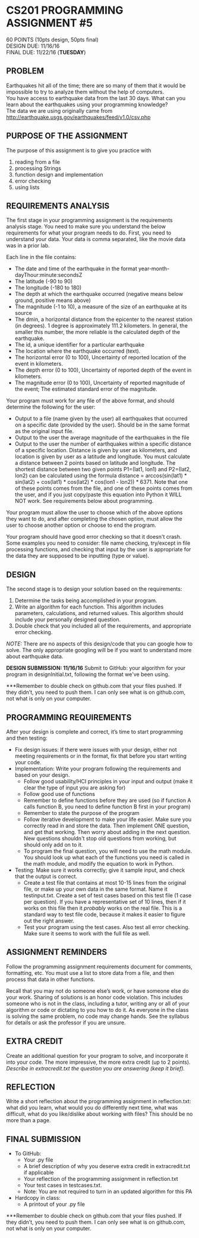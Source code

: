 # CS201 PROGRAMMING ASSIGNMENT #5  
60  POINTS   (10pts design, 50pts final)  
DESIGN DUE: 11/16/16  
FINAL DUE: 11/22/16 (**TUESDAY**)

## PROBLEM 
Earthquakes hit all of the time; there are so many of them that it would be impossible to try to analyze them without the help of computers.  
You have access to earthquake data from the last 30 days.  What can you learn about the earthquakes using your programming knowledge?  
The data we are using originally came from http://earthquake.usgs.gov/earthquakes/feed/v1.0/csv.php

## PURPOSE OF THE ASSIGNMENT
The purpose of this assignment is to give you practice with

1. reading from a file
2. processing Strings
3. function design and implementation
4. error checking
5. using lists

## REQUIREMENTS ANALYSIS
The first stage in your programming assignment is the requirements analysis stage.  You need to make sure you understand the below requirements for what your program needs to do. 
First, you need to understand your data. Your data is comma separated, like the movie data was in a prior lab.

Each line in the file contains:
* The date and time of the earthquake in the format year-month-dayThour:minute:secondsZ
* The latitude (-90 to 90)
* The longitude (-180 to 180)
* The depth at which the earthquake occurred (negative means below ground, positive means above)
* The magnitude (-1 to 10), a measure of the size of an earthquake at its source
* The dmin, a horizontal distance from the epicenter to the nearest station (in degrees). 1 degree is approximately 111.2 kilometers. In general, the smaller this number, the more reliable is the calculated depth of the earthquake.
* The id, a unique identifier for a particular earthquake
* The location where the earthquake occurred (text).
* The horizontal error (0 to 100), Uncertainty of reported location of the event in kilometers.
* The depth error (0 to 100), Uncertainty of reported depth of the event in kilometers.
* The magnitude error (0 to 100), Uncertainty of reported magnitude of the event; The estimated standard error of the magnitude.

Your program must work for any file of the above format, and should determine the following for the user:
* Output to a file (name given by the user) all earthquakes that occurred on a specific date (provided by the user). Should be in the same format as the original input file.
* Output to the user the average magnitude of the earthquakes in the file
* Output to the user the number of earthquakes within a specific distance of a specific location. Distance is given by user as kilometers, and location is given by user as a latitude and longitude. You must calculate a distance between 2 points based on latitude and longitude.  The shortest distance between two given points P1=(lat1, lon1) and P2=(lat2, lon2) can be calculated using the formula distance = arccos(sin(lat1) * sin(lat2) + cos(lat1) * cos(lat2) * cos(lon1 - lon2)) * 6371. Note that one of these points comes from the file, and one of these points comes from the user, and if you just copy/paste this equation into Python it WILL NOT work. See requirements below about programming.

Your program must allow the user to choose which of the above options they want to do, and after completing the chosen option, must allow the user to choose another option or choose to end the program.

Your program should have good error checking so that it doesn't crash. Some examples you need to consider: file name checking, try/except in file processing functions, and checking that input by the user is appropriate for the data they are supposed to be inputting (type or value).

## DESIGN
The second stage is to design your solution based on the requirements:

1. Determine the tasks being accomplished in your program. 
2. Write an algorithm for each function. This algorithm includes parameters, calculations, and returned values. This algorithm should include your personally designed question.
3. Double check that you included all of the requirements, and appropriate error checking.

*NOTE:* There are no aspects of this design/code that you can google how to solve. The only appropriate googling will be if you want to understand more about earthquake data.

**DESIGN SUBMISSION: 11/16/16**
Submit to GitHub: your algorithm for your program in designInitial.txt, following the format we've been using.

***Remember to double check on github.com that your files pushed. If they didn’t, you need to push them. I can only see what is on github.com, not what is only on your computer.


## PROGRAMMING REQUIREMENTS
After your design is complete and correct, it’s time to start programming and then testing:

* Fix design issues: If there were issues with your design, either not meeting requirements or in the format, fix that before you start writing your code.
* Implementation: Write your program following the requirements and based on your design.
  * Follow good usability/HCI principles in your input and output (make it clear the type of input you are asking for)
  * Follow good use of functions
  * Remember to define functions before they are used (so if function A calls function B, you need to define function B first in your program)
  * Remember to state the purpose of the program
  * Follow iterative development to make your life easier. Make sure you correctly read in and store the data. Then implement ONE question, and get that working. Then worry about adding in the next question. New questions shouldn't stop old questions from working, but should only add on to it.
  * To program the final question, you will need to use the math module. You should look up what each of the functions you need is called in the math module, and modify the equation to work in Python.
* Testing: Make sure it works correctly; give it sample input, and check that the output is correct.
  * Create a test file that contains at most 10-15 lines from the original file, or make up your own data in the same format. Name it testinput.txt. Create a set of test cases based on this test file (1 case per question). If you have a representative set of 10 lines, then if it works on this file then it *probably* works on the real file. This is a standard way to test file code, because it makes it easier to figure out the right answer.
  * Test your program using the test cases. Also test all error checking. Make sure it seems to work with the full file as well.

## ASSIGNMENT REMINDERS
Follow the programming assignment requirements document for comments, formatting, etc. You must use a list to store data from a file, and then process that data in other functions.

Recall that you may not do someone else’s work, or have someone else do your work. Sharing of solutions is an honor code violation. This includes someone who is not in the class, including a tutor, writing any or all of your algorithm or code or dictating to you how to do it. As everyone in the class is solving the same problem, no code may change hands. See the syllabus for details or ask the professor if you are unsure.

## EXTRA CREDIT 
Create an additional question for your program to solve, and incorporate it into your code. The more impressive, the more extra credit (up to 2 points). *Describe in extracredit.txt the question you are answering (keep it brief).*

## REFLECTION
Write a short reflection about the programming assignment in reflection.txt: what did you learn, what would you do differently next time, what was difficult, what do you like/dislike about working with files?  This should be no more than a page.

## FINAL SUBMISSION   
* To GitHub:
  * Your .py file
  * A brief description of why you deserve extra credit in extracredit.txt if applicable
  * Your reflection of the programming assignment in reflection.txt
  * Your test cases in testcases.txt.
  * Note: You are not required to turn in an updated algorithm for this PA
* Hardcopy in class:
  * A printout of your .py file

***Remember to double check on github.com that your files pushed. If they didn’t, you need to push them. I can only see what is on github.com, not what is only on your computer.


